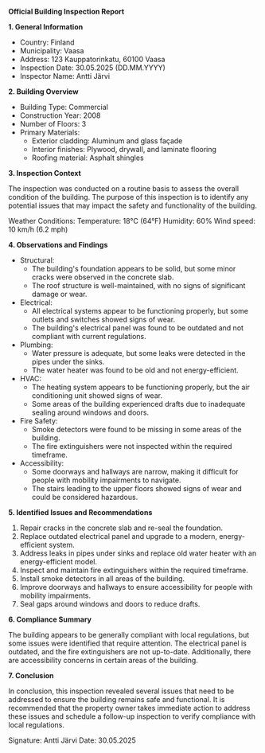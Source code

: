**Official Building Inspection Report**

**1. General Information**

* Country: Finland
* Municipality: Vaasa
* Address: 123 Kauppatorinkatu, 60100 Vaasa
* Inspection Date: 30.05.2025 (DD.MM.YYYY)
* Inspector Name: Antti Järvi

**2. Building Overview**

* Building Type: Commercial
* Construction Year: 2008
* Number of Floors: 3
* Primary Materials:
	+ Exterior cladding: Aluminum and glass façade
	+ Interior finishes: Plywood, drywall, and laminate flooring
	+ Roofing material: Asphalt shingles

**3. Inspection Context**

The inspection was conducted on a routine basis to assess the overall condition of the building. The purpose of this inspection is to identify any potential issues that may impact the safety and functionality of the building.

Weather Conditions:
Temperature: 18°C (64°F)
Humidity: 60%
Wind speed: 10 km/h (6.2 mph)

**4. Observations and Findings**

* Structural:
	+ The building's foundation appears to be solid, but some minor cracks were observed in the concrete slab.
	+ The roof structure is well-maintained, with no signs of significant damage or wear.
* Electrical:
	+ All electrical systems appear to be functioning properly, but some outlets and switches showed signs of wear.
	+ The building's electrical panel was found to be outdated and not compliant with current regulations.
* Plumbing:
	+ Water pressure is adequate, but some leaks were detected in the pipes under the sinks.
	+ The water heater was found to be old and not energy-efficient.
* HVAC:
	+ The heating system appears to be functioning properly, but the air conditioning unit showed signs of wear.
	+ Some areas of the building experienced drafts due to inadequate sealing around windows and doors.
* Fire Safety:
	+ Smoke detectors were found to be missing in some areas of the building.
	+ The fire extinguishers were not inspected within the required timeframe.
* Accessibility:
	+ Some doorways and hallways are narrow, making it difficult for people with mobility impairments to navigate.
	+ The stairs leading to the upper floors showed signs of wear and could be considered hazardous.

**5. Identified Issues and Recommendations**

1. Repair cracks in the concrete slab and re-seal the foundation.
2. Replace outdated electrical panel and upgrade to a modern, energy-efficient system.
3. Address leaks in pipes under sinks and replace old water heater with an energy-efficient model.
4. Inspect and maintain fire extinguishers within the required timeframe.
5. Install smoke detectors in all areas of the building.
6. Improve doorways and hallways to ensure accessibility for people with mobility impairments.
7. Seal gaps around windows and doors to reduce drafts.

**6. Compliance Summary**

The building appears to be generally compliant with local regulations, but some issues were identified that require attention. The electrical panel is outdated, and the fire extinguishers are not up-to-date. Additionally, there are accessibility concerns in certain areas of the building.

**7. Conclusion**

In conclusion, this inspection revealed several issues that need to be addressed to ensure the building remains safe and functional. It is recommended that the property owner takes immediate action to address these issues and schedule a follow-up inspection to verify compliance with local regulations.

Signature: Antti Järvi
Date: 30.05.2025